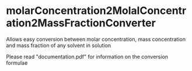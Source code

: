 # molarConcentration2MolalConcentration2MassFractionConverter
Allows easy conversion between molar concentration, mass concentration and mass fraction of any solvent in solution

Please read "documentation.pdf" for information on the conversion formulae 
